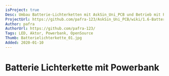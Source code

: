 ```yaml
---
isProject: true
Desc: Umbau Batterie-Lichterketten mit AskSin_Uni_PCB und Betrieb mit Powerbank
ProjectUrl: https://github.com/pafra-123/AskSin_Uni_PCB/wiki/1.6-Batterie-Lichterkette-mit-Powerbank
Author: pafra
AuthorUrl: https://github.com/pafra-123/
Tags: LED, Aktor, Powerbank, OpenSource
Thumb: Batterielichterkette_01.jpg
Added: 2020-01-10
---
```


# Batterie Lichterkette mit Powerbank

